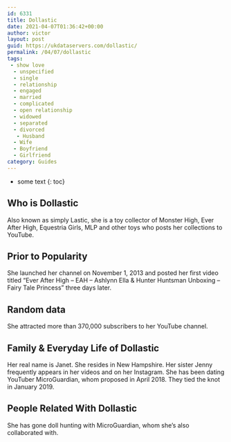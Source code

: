 ```yaml
---
id: 6331
title: Dollastic
date: 2021-04-07T01:36:42+00:00
author: victor
layout: post
guid: https://ukdataservers.com/dollastic/
permalink: /04/07/dollastic
tags:
 - show love
  - unspecified
  - single
  - relationship
  - engaged
  - married
  - complicated
  - open relationship
  - widowed
  - separated
  - divorced
   - Husband
  - Wife
  - Boyfriend
  - Girlfriend
category: Guides
---
```


* some text
{: toc}


## Who is Dollastic



Also known as simply Lastic, she is a toy collector of Monster High, Ever After High, Equestria Girls, MLP and other toys who posts her collections to YouTube. 

                
                
                
## Prior to Popularity



She launched her channel on November 1, 2013 and posted her first video titled &#8220;Ever After High &#8211; EAH &#8211; Ashlynn Ella & Hunter Huntsman Unboxing &#8211; Fairy Tale Princess&#8221; three days later. 

                
                
                
## Random data



She attracted more than 370,000 subscribers to her YouTube channel. 

                
                
                
## Family & Everyday Life of Dollastic



Her real name is Janet. She resides in New Hampshire. Her sister Jenny frequently appears in her videos and on her Instagram. She has been dating YouTuber MicroGuardian, whom proposed in April 2018. They tied the knot in January 2019.

                
                
                
## People Related With Dollastic



She has gone doll hunting with MicroGuardian, whom she&#8217;s also collaborated with.

                
              
            
          
          
          